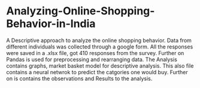 # Analyzing-Online-Shopping-Behavior-in-India
A Descriptive approach to analyze the online shopping behavior.
Data from different individuals was collected through a google form.
All the responses were saved in a .xlsx file, got 410 responses from the survey.
Further on Pandas is used for preprocessing and rearranging data.
The Analysis contains graphs, market basket model for descriptive analysis.
This also file contains a neural netwrok to predict the catgories one would buy.
Further on is contains the observations and Results to the analysis.
